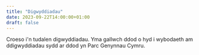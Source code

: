 ```yaml
---
title: "Digwyddiadau"
date: 2023-09-22T14:00:00+01:00
draft: false
---
```


Croeso i'n tudalen digwyddiadau. Yma gallwch ddod o hyd i wybodaeth am ddigwyddiadau sydd ar ddod yn Parc Genynnau Cymru.